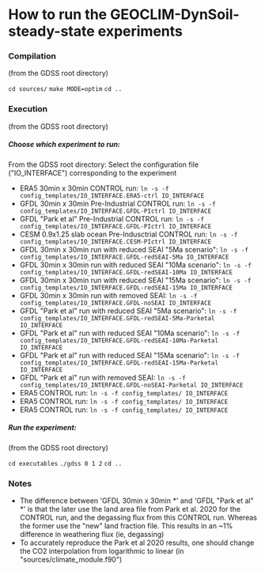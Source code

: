 # How to run the GEOCLIM-DynSoil-steady-state experiments

### Compilation

(from the GDSS root directory)

`cd sources/`
`make MODE=optim`
`cd ..`

### Execution

(from the GDSS root directory)

##### Choose which experiment to run:

From the GDSS root directory:
Select the configuration file ("IO\_INTERFACE") corresponding to the experiment

* ERA5 30min x 30min CONTROL run:                           `ln -s -f config_templates/IO_INTERFACE.ERA5-ctrl IO_INTERFACE`
* GFDL 30min x 30min Pre-Industrial CONTROL run:            `ln -s -f config_templates/IO_INTERFACE.GFDL-PIctrl IO_INTERFACE`
* GFDL "Park et al" Pre-Industrial CONTROL run:             `ln -s -f config_templates/IO_INTERFACE.GFDL-PIctrl IO_INTERFACE`
* CESM 0.9x1.25 slab ocean Pre-Indusctrial CONTROL run:     `ln -s -f config_templates/IO_INTERFACE.CESM-PIctrl IO_INTERFACE`
* GFDL 30min x 30min run with reduced SEAI "5Ma scenario":  `ln -s -f config_templates/IO_INTERFACE.GFDL-redSEAI-5Ma IO_INTERFACE`
* GFDL 30min x 30min run with reduced SEAI "10Ma scenario": `ln -s -f config_templates/IO_INTERFACE.GFDL-redSEAI-10Ma IO_INTERFACE`
* GFDL 30min x 30min run with reduced SEAI "15Ma scenario": `ln -s -f config_templates/IO_INTERFACE.GFDL-redSEAI-15Ma IO_INTERFACE`
* GFDL 30min x 30min run with removed SEAI:                 `ln -s -f config_templates/IO_INTERFACE.GFDL-noSEAI IO_INTERFACE`
* GFDL "Park et al" run with reduced SEAI "5Ma scenario":   `ln -s -f config_templates/IO_INTERFACE.GFDL-redSEAI-5Ma-Parketal IO_INTERFACE`
* GFDL "Park et al" run with reduced SEAI "10Ma scenario":  `ln -s -f config_templates/IO_INTERFACE.GFDL-redSEAI-10Ma-Parketal IO_INTERFACE`
* GFDL "Park et al" run with reduced SEAI "15Ma scenario":  `ln -s -f config_templates/IO_INTERFACE.GFDL-redSEAI-15Ma-Parketal IO_INTERFACE`
* GFDL "Park et al" run with removed SEAI:                  `ln -s -f config_templates/IO_INTERFACE.GFDL-noSEAI-Parketal IO_INTERFACE`
* ERA5 CONTROL run: `ln -s -f config_templates/ IO_INTERFACE`
* ERA5 CONTROL run: `ln -s -f config_templates/ IO_INTERFACE`
* ERA5 CONTROL run: `ln -s -f config_templates/ IO_INTERFACE`

##### Run the experiment:

(from the GDSS root directory)

`cd executables`
`./gdss 0 1 2`
`cd ..`


### Notes

* The difference between 'GFDL 30min x 30min \*' and 'GFDL "Park et al" \*' is that the later use the land area file from
Park et al. 2020 for the CONTROL run, and the degassing flux from this CONTROL run. 
Whereas the former use the "new" land fraction file. This results in an ~1% difference in weathering flux (ie, degassing)
* To accurately reproduce the Park et al 2020 results, one should change the CO2 interpolation from logarithmic to linear
(in "sources/climate_module.f90")

